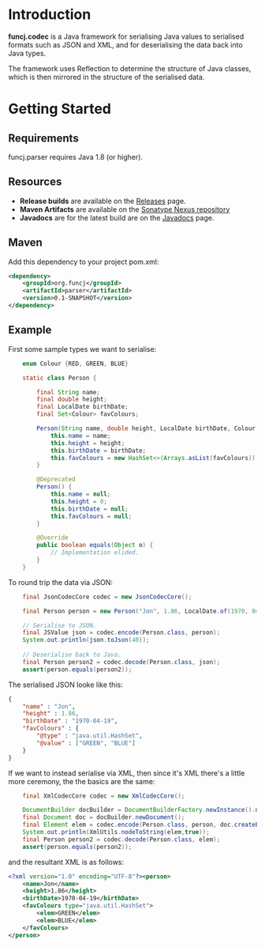 # Introduction

**funcj.codec** is a Java framework for serialising Java values
to serialised formats such as JSON and XML, and for deserialising the data back into Java types.

The framework uses Reflection to determine the structure of Java classes,
which is then mirrored in the structure of the serialised data.

# Getting Started

## Requirements

funcj.parser requires Java 1.8 (or higher).

## Resources

* **Release builds** are available on the [Releases](https://github.com/jon-hanson/funcj/releases) page.
* **Maven Artifacts** are available on the [Sonatype Nexus repository](https://repository.sonatype.org/#nexus-search;quick~funcj.parser)
* **Javadocs** are for the latest build are on the [Javadocs](http://jon-hanson.github.io/funcj/javadocs/) page.

## Maven

Add this dependency to your project pom.xml:

```xml
<dependency>
    <groupId>org.funcj</groupId>
    <artifactId>parser</artifactId>
    <version>0.1-SNAPSHOT</version>
</dependency>
```

## Example

First some sample types we want to serialise:

```java
    enum Colour {RED, GREEN, BLUE}

    static class Person {

        final String name;
        final double height;
        final LocalDate birthDate;
        final Set<Colour> favColours;

        Person(String name, double height, LocalDate birthDate, Colour... favColours) {
            this.name = name;
            this.height = height;
            this.birthDate = birthDate;
            this.favColours = new HashSet<>(Arrays.asList(favColours));
        }

        @Deprecated
        Person() {
            this.name = null;
            this.height = 0;
            this.birthDate = null;
            this.favColours = null;
        }

        @Override
        public boolean equals(Object o) {
            // Implementation elided.
        }
    }
```

To round trip the data via JSON:

```java
    final JsonCodecCore codec = new JsonCodecCore();

    final Person person = new Person("Jon", 1.86, LocalDate.of(1970, 04, 19), Colour.GREEN, Colour.BLUE);

    // Serialise to JSON.
    final JSValue json = codec.encode(Person.class, person);
    System.out.println(json.toJson(40));
    
    // Deserialise back to Java.
    final Person person2 = codec.decode(Person.class, json);
    assert(person.equals(person2));
```

The serialised JSON looke like this:

```json
{
    "name" : "Jon",
    "height" : 1.86,
    "birthDate" : "1970-04-19",
    "favColours" : {
        "@type" : "java.util.HashSet",
        "@value" : ["GREEN", "BLUE"]
    }
}
```

If we want to instead serialise via XML,
then since it's XML there's a little more ceremony,
the the basics are the same:

```java
    final XmlCodecCore codec = new XmlCodecCore();

    DocumentBuilder docBuilder = DocumentBuilderFactory.newInstance().newDocumentBuilder();
    final Document doc = docBuilder.newDocument();
    final Element elem = codec.encode(Person.class, person, doc.createElement("person"));
    System.out.println(XmlUtils.nodeToString(elem,true));
    final Person person2 = codec.decode(Person.class, elem);
    assert(person.equals(person2));
```

and the resultant XML is as follows:

```xml
<?xml version="1.0" encoding="UTF-8"?><person>
    <name>Jon</name>
    <height>1.86</height>
    <birthDate>1970-04-19</birthDate>
    <favColours type="java.util.HashSet">
        <elem>GREEN</elem>
        <elem>BLUE</elem>
    </favColours>
</person>
```